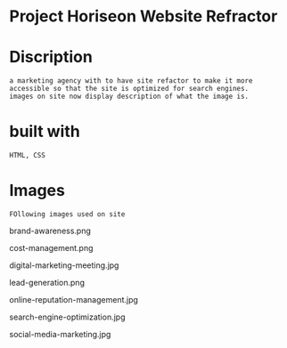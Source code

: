 # Project Horiseon Website Refractor

# Discription
    a marketing agency with to have site refactor to make it more accessible so that the site is optimized for search engines. 
    images on site now display description of what the image is.

# built with
    HTML, CSS 

# Images 
    FOllowing images used on site 
brand-awareness.png

cost-management.png

digital-marketing-meeting.jpg

lead-generation.png

online-reputation-management.jpg

search-engine-optimization.jpg

social-media-marketing.jpg
